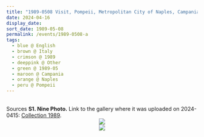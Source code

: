 ```yaml
---
title: "1989-0508 Visit, Pompeii, Metropolitan City of Naples, Campania, Italy"
date: 2024-04-16
display_date: 
sort_date: 1989-05-08
permalink: /events/1989-0508-a
tags:
  - blue @ English
  - brown @ Italy
  - crimson @ 1989
  - deeppink @ Other
  - green @ 1989-05
  - maroon @ Campania
  - orange @ Naples
  - peru @ Pompeii
---
```


<br>

<wave-list>
  <list-title color="DarkSeaGreen" width="40">Sources</list-title>
  <list-item color="BlanchedAlmond"  width="280"><b>S1. Nine Photo.</b> Link to the gallery where it was uploaded on 2024-0415: <a href="https://eternalmoments.smugmug.com/Collections/Herbert-Reininger-Collection/1978/">Collection 1989</a>.</list-item>
</wave-list>

<div style="text-align: center"><img src="https://pub-bcc3cbe9b1e94ba1ac28915f7a3900fa.r2.dev/1989-0508-a_Visit_Pompeii_Metropolitan_City_of_Naples_Campania_Italy_03_(Photo_credit_Herbert_Reininger).jpg" /></div>

<div style="text-align: center"><img src="https://pub-bcc3cbe9b1e94ba1ac28915f7a3900fa.r2.dev/1989-0508-a_Visit_Pompeii_Metropolitan_City_of_Naples_Campania_Italy_06_(Photo_credit_Herbert_Reininger).jpg" /></div>